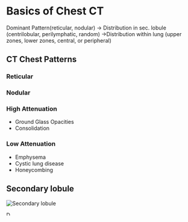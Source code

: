 # Basics of Chest CT
Dominant Pattern(reticular, nodular) -> Distribution in sec. lobule (centrilobular, perilymphatic, random) ->Distribution within lung (upper zones, lower zones, central, or peripheral)
## CT Chest Patterns
### Reticular

### Nodular

### High Attenuation
- Ground Glass Opacities
- Consolidation

### Low Attenuation
- Emphysema
- Cystic lung disease
- Honeycombing

## Secondary lobule

![Secondary lobule](https://images.radiopaedia.org/images/335613/683689b399c8f6da29db25206ffb12_jumbo.jpeg)


<img src="https://images.radiopaedia.org/images/335613/683689b399c8f6da29db25206ffb12_jumbo.jpeg" alt="Drawing" style="width: 10px;"/>

<!--stackedit_data:
eyJoaXN0b3J5IjpbMTgwNDAyNDk5MiwtMTA3MzgxMzEzNyw0ND
M4Njk1MjVdfQ==
-->